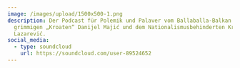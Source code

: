 ```yaml
---
image: /images/upload/1500x500-1.png
description: Der Podcast für Polemik und Palaver vom Ballaballa-Balkan. Mit dem
  grimmigen „Kroaten“ Danijel Majić und dem Nationalismusbehinderten Krsto
  Lazarević.
social_media:
  - type: soundcloud
    url: https://soundcloud.com/user-89524652
---
```

